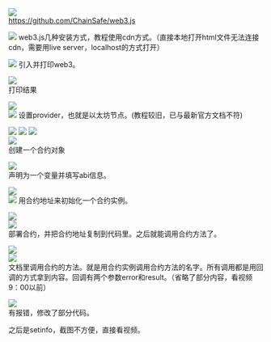 ![](./img/2022-01-10-10-28-25.png)        
https://github.com/ChainSafe/web3.js

![](./img/2022-01-10-10-29-17.png)
web3.js几种安装方式，教程使用cdn方式。（直接本地打开html文件无法连接cdn，需要用live server，localhost的方式打开）      

![](./img/2022-01-10-10-30-59.png)
引入并打印web3。

![](./img/2022-01-10-10-31-51.png)      
打印结果

![](./img/2022-01-10-10-32-24.png)      
![](./img/2022-01-10-14-29-03.png)
设置provider，也就是以太坊节点。(教程较旧，已与最新官方文档不符)

![](./img/2022-01-10-14-29-46.png)
![](./img/2022-01-10-14-33-00.png)
![](./img/2022-01-10-14-33-31.png)     
![](./img/2022-01-10-14-34-06.png)       
创建一个合约对象

![](./img/2022-01-10-14-35-05.png)      
声明为一个变量并填写abi信息。

![](./img/2022-01-10-14-37-00.png)      
![](./img/2022-01-10-14-38-03.png)
用合约地址来初始化一个合约实例。

![](./img/2022-01-10-14-40-28.png)      
![](./img/2022-01-10-14-41-11.png)      
部署合约，并把合约地址复制到代码里。之后就能调用合约方法了。

![](./img/2022-01-10-14-43-16.png)      
![](./img/2022-01-10-14-46-14.png)      
文档里调用合约的方法。就是用合约实例调用合约方法的名字。所有调用都是用回调的方式拿到内容。回调有两个参数error和result。（省略了部分内容，看视频9：00以前） 

![](./img/2022-01-10-14-48-23.png)      
有报错，修改了部分代码。        

之后是setinfo，截图不方便，直接看视频。
